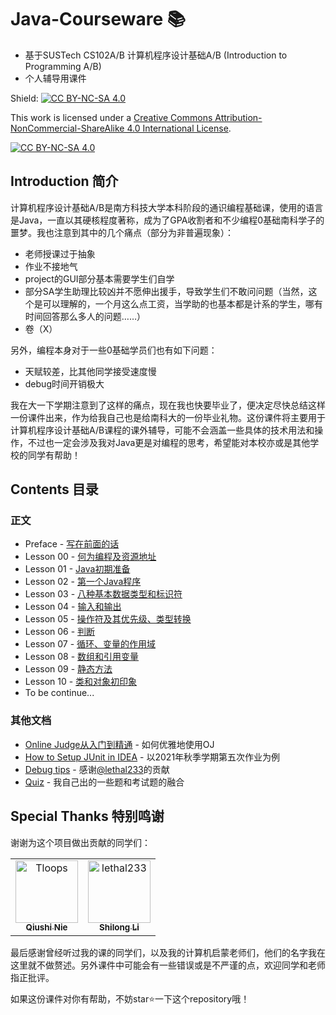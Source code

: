 # Java-Courseware :books:
- 基于SUSTech CS102A/B 计算机程序设计基础A/B (Introduction to Programming A/B)
- 个人辅导用课件

Shield: [![CC BY-NC-SA 4.0][cc-by-nc-sa-shield]][cc-by-nc-sa]

This work is licensed under a
[Creative Commons Attribution-NonCommercial-ShareAlike 4.0 International License][cc-by-nc-sa].

[![CC BY-NC-SA 4.0][cc-by-nc-sa-image]][cc-by-nc-sa]

[cc-by-nc-sa]: http://creativecommons.org/licenses/by-nc-sa/4.0/
[cc-by-nc-sa-image]: https://licensebuttons.net/l/by-nc-sa/4.0/88x31.png
[cc-by-nc-sa-shield]: https://img.shields.io/badge/License-CC%20BY--NC--SA%204.0-lightgrey.svg

## Introduction 简介

计算机程序设计基础A/B是南方科技大学本科阶段的通识编程基础课，使用的语言是Java，一直以其硬核程度著称，成为了GPA收割者和不少编程0基础南科学子的噩梦。我也注意到其中的几个痛点（部分为非普遍现象）：

- 老师授课过于抽象
- 作业不接地气
- project的GUI部分基本需要学生们自学
- 部分SA学生助理比较凶并不愿伸出援手，导致学生们不敢问问题（当然，这个是可以理解的，一个月这么点工资，当学助的也基本都是计系的学生，哪有时间回答那么多人的问题……）
- 卷（X）

另外，编程本身对于一些0基础学员们也有如下问题：

- 天赋较差，比其他同学接受速度慢
- debug时间开销极大



我在大一下学期注意到了这样的痛点，现在我也快要毕业了，便决定尽快总结这样一份课件出来，作为给我自己也是给南科大的一份毕业礼物。这份课件将主要用于计算机程序设计基础A/B课程的课外辅导，可能不会涵盖一些具体的技术用法和操作，不过也一定会涉及我对Java更是对编程的思考，希望能对本校亦或是其他学校的同学有帮助！



## Contents 目录

### 正文

- Preface - [写在前面的话](./Preface/写在前面的话.md)
- Lesson 00 - [何为编程及资源地址](./Lesson00/Lesson00.md)
- Lesson 01 - [Java初期准备](./Lesson01/Lesson01.md)
- Lesson 02 - [第一个Java程序](./Lesson02/Lesson02.md)
- Lesson 03 - [八种基本数据类型和标识符](./Lesson03/Lesson03.md)
- Lesson 04 - [输入和输出](./Lesson04/Lesson04.md)
- Lesson 05 - [操作符及其优先级、类型转换](./Lesson05/Lesson05.md)
- Lesson 06 - [判断](./Lesson06/Lesson06.md)
- Lesson 07 - [循环、变量的作用域](./Lesson07/Lesson07.md)
- Lesson 08 - [数组和引用变量](./Lesson08/Lesson08.md)
- Lesson 09 - [静态方法](./Lesson09/Lesson09.md)
- Lesson 10 - [类和对象初印象](./Lesson10/Lesson10.md)
- To be continue...



### 其他文档

- [Online Judge从入门到精通](./AboutOnlineJudge/Online%20Judge从入门到精通.md) - 如何优雅地使用OJ
- [How to Setup JUnit in IDEA](./AboutJUnitSetup/How%20to%20Setup%20JUnit%20in%20IDEA.md) - 以2021年秋季学期第五次作业为例
- [Debug tips](./DebugTips) - 感谢[@lethal233](https://github.com/lethal233)的贡献
- [Quiz](./Quiz) - 我自己出的一些题和考试题的融合



## Special Thanks 特别鸣谢

谢谢为这个项目做出贡献的同学们：
<!-- readme: contributors -start -->
<table>
<tr>
    <td align="center">
        <a href="https://github.com/Tloops">
            <img src="https://avatars.githubusercontent.com/u/51078038?v=4" width="100;" alt="Tloops"/>
            <br />
            <sub><b>Qiushi Nie</b></sub>
        </a>
    </td>
    <td align="center">
        <a href="https://github.com/lethal233">
            <img src="https://avatars.githubusercontent.com/u/47763046?v=4" width="100;" alt="lethal233"/>
            <br />
            <sub><b>Shilong Li</b></sub>
        </a>
    </td></tr>
</table>
<!-- readme: contributors -end -->

最后感谢曾经听过我的课的同学们，以及我的计算机启蒙老师们，他们的名字我在这里就不做赘述。另外课件中可能会有一些错误或是不严谨的点，欢迎同学和老师指正批评。



如果这份课件对你有帮助，不妨star:star:一下这个repository哦！

